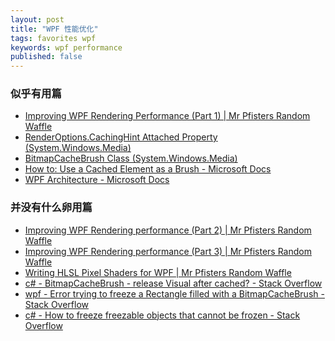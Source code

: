 ```yaml
---
layout: post
title: "WPF 性能优化"
tags: favorites wpf
keywords: wpf performance
published: false
---
```


### 似乎有用篇
- [Improving WPF Rendering Performance (Part 1) | Mr Pfisters Random Waffle](http://mrpfister.com/journal/improving-wpf-rendering-performance/)
- [RenderOptions.CachingHint Attached Property (System.Windows.Media)](https://msdn.microsoft.com/en-us/library/system.windows.media.renderoptions.cachinghint(v=vs.110).aspx)
- [BitmapCacheBrush Class (System.Windows.Media)](https://msdn.microsoft.com/en-us/library/system.windows.media.bitmapcachebrush(v=vs.110).aspx)
- [How to: Use a Cached Element as a Brush - Microsoft Docs](https://docs.microsoft.com/en-us/dotnet/framework/wpf/graphics-multimedia/how-to-use-a-cached-element-as-a-brush?wt.mc_id=MVP)
- [WPF Architecture - Microsoft Docs](https://docs.microsoft.com/en-us/dotnet/framework/wpf/advanced/wpf-architecture?wt.mc_id=MVP)

### 并没有什么卵用篇
- [Improving WPF Rendering performance (Part 2) | Mr Pfisters Random Waffle](http://mrpfister.com/journal/wpf-rendering-performance/)
- [Improving WPF Rendering performance (Part 3) | Mr Pfisters Random Waffle](http://mrpfister.com/programming/increasing-wpf-rendering-performance-2/)
- [Writing HLSL Pixel Shaders for WPF | Mr Pfisters Random Waffle](http://mrpfister.com/journal/writing-hlsl-pixel-shaders-for-wpf/)
- [c# - BitmapCacheBrush - release Visual after cached? - Stack Overflow](https://stackoverflow.com/questions/13684744/bitmapcachebrush-release-visual-after-cached)
- [wpf - Error trying to freeze a Rectangle filled with a BitmapCacheBrush - Stack Overflow](https://stackoverflow.com/questions/7659940/error-trying-to-freeze-a-rectangle-filled-with-a-bitmapcachebrush)
- [c# - How to freeze freezable objects that cannot be frozen - Stack Overflow](https://stackoverflow.com/questions/36599454/how-to-freeze-freezable-objects-that-cannot-be-frozen)
